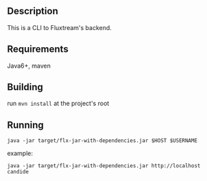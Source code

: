 Description
-----------
This is a CLI to Fluxtream's backend.

Requirements
------------
Java6+, maven

Building
--------
run `mvn install` at the project's root

Running
-------
`java -jar target/flx-jar-with-dependencies.jar $HOST $USERNAME`

example:

`java -jar target/flx-jar-with-dependencies.jar http://localhost candide`